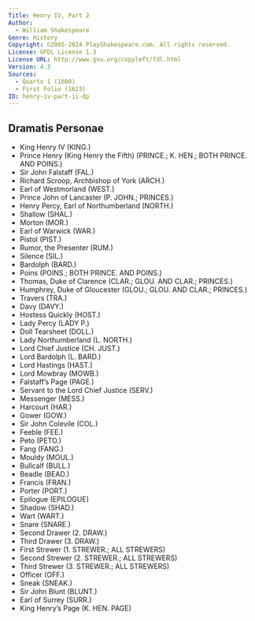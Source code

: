 ```yaml
---
Title: Henry IV, Part 2
Author: 
  - William Shakespeare
Genre: History
Copyright: ©2005-2024 PlayShakespeare.com. All rights reserved.
License: GFDL License 1.3
License URL: http://www.gnu.org/copyleft/fdl.html
Version: 4.3
Sources:
  - Quarto 1 (1600)
  - First Folio (1623)
ID: henry-iv-part-ii-dp
---
```


## Dramatis Personae


- King Henry IV (KING.)
- Prince Henry (King Henry the Fifth) (PRINCE.; K. HEN.; BOTH PRINCE. AND POINS.)
- Sir John Falstaff (FAL.)
- Richard Scroop, Archbishop of York (ARCH.)
- Earl of Westmorland (WEST.)
- Prince John of Lancaster (P. JOHN.; PRINCES.)
- Henry Percy, Earl of Northumberland (NORTH.)
- Shallow (SHAL.)
- Morton (MOR.)
- Earl of Warwick (WAR.)
- Pistol (PIST.)
- Rumor, the Presenter (RUM.)
- Silence (SIL.)
- Bardolph (BARD.)
- Poins (POINS.; BOTH PRINCE. AND POINS.)
- Thomas, Duke of Clarence (CLAR.; GLOU. AND CLAR.; PRINCES.)
- Humphrey, Duke of Gloucester (GLOU.; GLOU. AND CLAR.; PRINCES.)
- Travers (TRA.)
- Davy (DAVY.)
- Hostess Quickly (HOST.)
- Lady Percy (LADY P.)
- Doll Tearsheet (DOLL.)
- Lady Northumberland (L. NORTH.)
- Lord Chief Justice (CH. JUST.)
- Lord Bardolph (L. BARD.)
- Lord Hastings (HAST.)
- Lord Mowbray (MOWB.)
- Falstaff’s Page (PAGE.)
- Servant to the Lord Chief Justice (SERV.)
- Messenger (MESS.)
- Harcourt (HAR.)
- Gower (GOW.)
- Sir John Colevile (COL.)
- Feeble (FEE.)
- Peto (PETO.)
- Fang (FANG.)
- Mouldy (MOUL.)
- Bullcalf (BULL.)
- Beadle (BEAD.)
- Francis (FRAN.)
- Porter (PORT.)
- Epilogue (EPILOGUE)
- Shadow (SHAD.)
- Wart (WART.)
- Snare (SNARE.)
- Second Drawer (2. DRAW.)
- Third Drawer (3. DRAW.)
- First Strewer (1. STREWER.; ALL STREWERS)
- Second Strewer (2. STREWER.; ALL STREWERS)
- Third Strewer (3. STREWER.; ALL STREWERS)
- Officer (OFF.)
- Sneak (SNEAK.)
- Sir John Blunt (BLUNT.)
- Earl of Surrey (SURR.)
- King Henry’s Page (K. HEN. PAGE)

